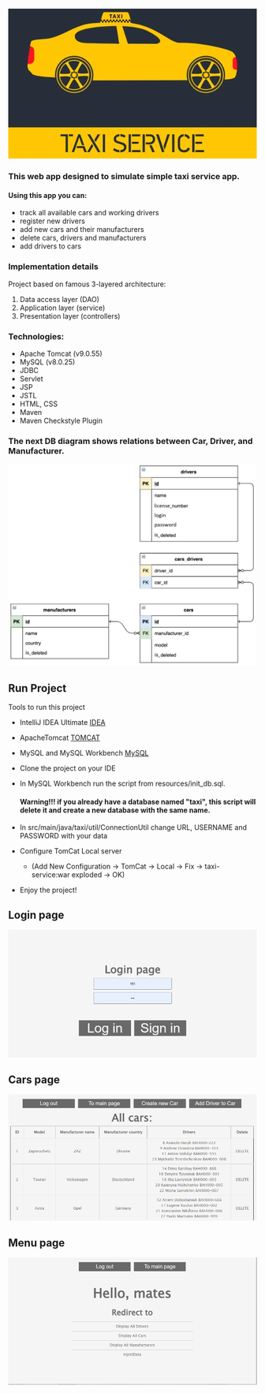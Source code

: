 ![image](src/main/resources/image/taxi-service.png)

### This web app designed to simulate simple taxi service app.
#### Using this app you can:
* track all available cars and working drivers
* register new drivers
* add new cars and their manufacturers
* delete cars, drivers and manufacturers
* add drivers to cars

### Implementation details
Project based on famous 3-layered architecture:
1. Data access layer (DAO)
1. Application layer (service)
1. Presentation layer (controllers)

### Technologies:
* Apache Tomcat (v9.0.55)
* MySQL (v8.0.25)
* JDBC
* Servlet
* JSP
* JSTL
* HTML, CSS
* Maven
* Maven Checkstyle Plugin

### The next DB diagram shows relations between Car, Driver, and Manufacturer.
![car_diagram_db_2_4f50942103](src/main/resources/image/shema_image.png)

## Run Project
Tools to run this project
- IntelliJ IDEA Ultimate [IDEA](https://www.jetbrains.com/idea/download/#section=mac)
- ApacheTomcat [TOMCAT](https://tomcat.apache.org/download-90.cgi)
- MySQL and MySQL Workbench [MySQL](https://www.mysql.com/downloads/)


- Clone the project on your IDE
- In MySQL Workbench run the script from resources/init_db.sql.
  #### Warning!!! if you already have a database named "taxi", this script will delete it and create a new database with the same name.

- In src/main/java/taxi/util/ConnectionUtil change URL, USERNAME and PASSWORD with your data
- Configure TomCat Local server
  * (Add New Configuration -> TomCat -> Local -> Fix -> taxi-service:war exploded -> OK)
- Enjoy the project!

## Login page
![login](src/main/resources/image/login.png)
## Cars page
![cars](src/main/resources/image/cars_drivers_page.png)
## Menu page
![menu](src/main/resources/image/menu_page.png)